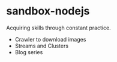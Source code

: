 # sandbox-nodejs
Acquiring skills through constant practice. 

- Crawler to download images
- Streams and Clusters
- Blog series
